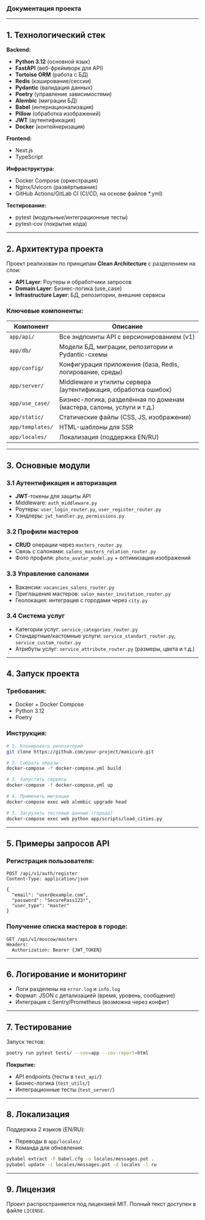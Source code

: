 ### Документация проекта

---

## 1. Технологический стек
**Backend:**
- **Python 3.12** (основной язык)
- **FastAPI** (веб-фреймворк для API)
- **Tortoise ORM** (работа с БД)
- **Redis** (кэширование/сессии)
- **Pydantic** (валидация данных)
- **Poetry** (управление зависимостями)
- **Alembic** (миграции БД)
- **Babel** (интернационализация)
- **Pillow** (обработка изображений)
- **JWT** (аутентификация)
- **Docker** (контейнеризация)

**Frontend:**
- Next.js
- TypeScript

**Инфраструктура:**
- Docker Compose (оркестрация)
- Nginx/Uvicorn (развёртывание)
- GitHub Actions/GitLab CI (CI/CD, на основе файлов *.yml)

**Тестирование:**
- pytest (модульные/интеграционные тесты)
- pytest-cov (покрытие кода)

---

## 2. Архитектура проекта
Проект реализован по принципам **Clean Architecture** с разделением на слои:
- **API Layer**: Роутеры и обработчики запросов
- **Domain Layer**: Бизнес-логика (use_case)
- **Infrastructure Layer**: БД, репозитории, внешние сервисы

### Ключевые компоненты:
| Компонент              | Описание                                                                 |
|------------------------|-------------------------------------------------------------------------|
| `app/api/`             | Все эндпоинты API с версионированием (v1)                              |
| `app/db/`              | Модели БД, миграции, репозитории и Pydantic-схемы                     |
| `app/config/`          | Конфигурация приложения (база, Redis, логирование, среды)             |
| `app/server/`          | Middleware и утилиты сервера (аутентификация, обработка ошибок)       |
| `app/use_case/`        | Бизнес-логика, разделённая по доменам (мастера, салоны, услуги и т.д.)|
| `app/static/`          | Статические файлы (CSS, JS, изображения)                              |
| `app/templates/`       | HTML-шаблоны для SSR                                                 |
| `app/locales/`         | Локализация (поддержка EN/RU)                                        |

---

## 3. Основные модули

### 3.1 Аутентификация и авторизация
- **JWT**-токены для защиты API
- Middleware: `auth_middleware.py`
- Роутеры: `user_login_router.py`, `user_register_router.py`
- Хэндлеры: `jwt_handler.py`, `permissions.py`

### 3.2 Профили мастеров
- **CRUD** операции через `masters_router.py`
- Связь с салонами: `salons_masters_relation_router.py`
- Фото профиля: `photo_avatar_model.py` + оптимизация изображений

### 3.3 Управление салонами
- Вакансии: `vacancies_salons_router.py`
- Приглашения мастеров: `salon_master_invitation_router.py`
- Геолокация: интеграция с городами через `city.py`

### 3.4 Система услуг
- Категории услуг: `service_categories_router.py`
- Стандартные/кастомные услуги: `service_standart_router.py`, `service_custom_router.py`
- Атрибуты услуг: `service_attribute_router.py` (размеры, цвета и т.д.)

---

## 4. Запуск проекта
### Требования:
- Docker + Docker Compose
- Python 3.12
- Poetry

### Инструкция:
```bash
# 1. Клонировать репозиторий
git clone https://github.com/your-project/manicure.git

# 2. Собрать образы
docker-compose -f docker-compose.yml build

# 3. Запустить сервисы
docker-compose -f docker-compose.yml up

# 4. Применить миграции
docker-compose exec web alembic upgrade head

# 5. Загрузить тестовые данные (города)
docker-compose exec web python app/scripts/load_cities.py
```

---

## 5. Примеры запросов API
### Регистрация пользователя:
```http
POST /api/v1/auth/register
Content-Type: application/json

{
  "email": "user@example.com",
  "password": "SecurePass123!",
  "user_type": "master"
}
```

### Получение списка мастеров в городе:
```http
GET /api/v1/moscow/masters
Headers:
  Authorization: Bearer {JWT_TOKEN}
```

---

## 6. Логирование и мониторинг
- Логи разделены на `error.log` и `info.log`
- Формат: JSON с детализацией (время, уровень, сообщение)
- Интеграция с Sentry/Prometheus (возможна через конфиг)

---

## 7. Тестирование
Запуск тестов:
```bash
poetry run pytest tests/ --cov=app --cov-report=html
```

**Покрытие:**
- API endpoints (тесты в `test_api/`)
- Бизнес-логика (`test_utils/`)
- Интеграционные тесты (`test_server/`)

---

## 8. Локализация
Поддержка 2 языков (EN/RU):
- Переводы в `app/locales/`
- Команда для обновления:
```bash
pybabel extract -F babel.cfg -o locales/messages.pot .
pybabel update -i locales/messages.pot -d locales -l ru
```

---

## 9. Лицензия
Проект распространяется под лицензией MIT. Полный текст доступен в файле `LICENSE`.